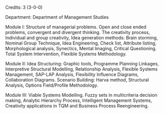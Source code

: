 Credits: 3 (3-0-0)

Department: Department of Management Studies

Module I: Structure of managerial problems. Open and close ended problems, convergent and divergent thinking. The creativity process, Individual and group creativity, Idea generation methods: Brain storming, Nominal Group Technique, Idea Engineering, Check list, Attribute listing, Morphological analysis, Synectics, Mental Imaging, Critical Questioning. Total System Intervention, Flexible Systems Methodology.

Module II: Idea Structuring: Graphic tools, Programme Planning Linkages, Interpretive Structural Modelling, Relationship Analysis, Flexible Systems Management, SAP-LAP Analysis, Flexibility Influence Diagrams, Collaboration Diagrams. Scenario Building: Harva method, Structural Analysis, Options Field/Profile Methodology.

Module III: Viable Systems Modelling. Fuzzy sets in multicriteria decision making, Analytic Hierarchy Process, Intelligent Management Systems, Creativity applications in TQM and Business Process Reengineering.